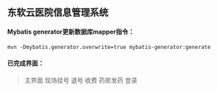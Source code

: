 ## 东软云医院信息管理系统
#### Mybatis generator更新数据库mapper指令：
~~~~
mvn -Dmybatis.generator.overwrite=true mybatis-generator:generate
~~~~
#### 已完成界面：
>主界面
>现场挂号
>退号
>收费
>药房发药
>登录

